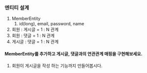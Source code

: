 ### 엔티티 설계
1. MemberEntity
   1. id(long), email, password, name
2. 회원 : 게시글 = 1 : N 관계
3. 회원 : 댓글 = 1 : N 관계
4. 게시글 : 댓글 = 1 : N 관계
#### MemberEntity를 추가하고 게시글, 댓글과의 연관관계 매핑을 구현해보세요.
1. 회원이 게시글을 작성 하는 기능까지 만들어봅시다.